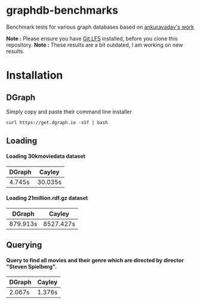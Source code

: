 # graphdb-benchmarks
Benchmark tests for various graph databases based on [ankurayadav's work](https://github.com/ankurayadav/graphdb-benchmarks)

**Note :** Please ensure you have [Git LFS](https://git-lfs.github.com/) installed, before you clone this repository.
**Note :** These results are a bit outdated, I am working on new results.

# Installation
## DGraph 
Simply copy and paste their command line installer 
```
curl https://get.dgraph.io -sSf | bash
```

## Loading
#### Loading 30kmoviedata dataset

| DGraph        | Cayley        |
| ------------- |:-------------:|
| 4.745s        | 30.035s       |


#### Loading 21million.rdf.gz dataset

| DGraph        | Cayley        |
| ------------- |:-------------:|
| 879.913s      | 8527.427s     |

## Querying

#### Query to find all movies and their genre which are directed by director "Steven Spielberg".

| DGraph        | Cayley        |
| ------------- |:-------------:|
| 2.067s        | 1.376s        |
